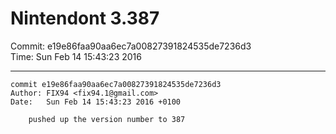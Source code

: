 # Nintendont 3.387
Commit: e19e86faa90aa6ec7a00827391824535de7236d3  
Time: Sun Feb 14 15:43:23 2016   

-----

```
commit e19e86faa90aa6ec7a00827391824535de7236d3
Author: FIX94 <fix94.1@gmail.com>
Date:   Sun Feb 14 15:43:23 2016 +0100

    pushed up the version number to 387
```
